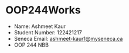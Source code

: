 # OOP244Works
- Name: Ashmeet Kaur
- Student Number: 122421217
- Seneca Email: ashmeet-kaur1@myseneca.ca
- OOP 244 NBB